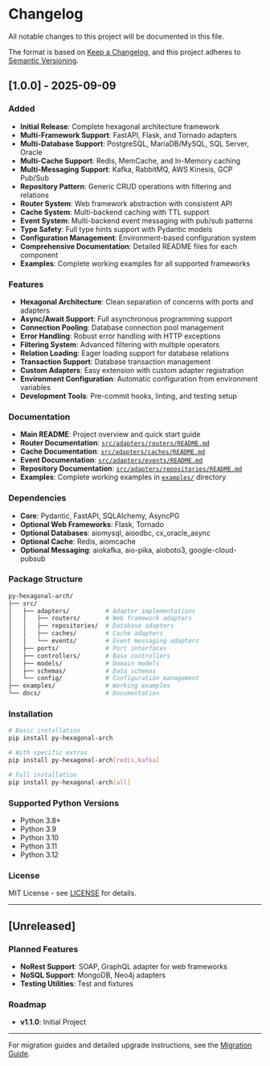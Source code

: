 # Changelog

All notable changes to this project will be documented in this file.

The format is based on [Keep a Changelog](https://keepachangelog.com/en/1.0.0/),
and this project adheres to [Semantic Versioning](https://semver.org/spec/v2.0.0.html).

## [1.0.0] - 2025-09-09

### Added

- **Initial Release**: Complete hexagonal architecture framework
- **Multi-Framework Support**: FastAPI, Flask, and Tornado adapters
- **Multi-Database Support**: PostgreSQL, MariaDB/MySQL, SQL Server, Oracle
- **Multi-Cache Support**: Redis, MemCache, and In-Memory caching
- **Multi-Messaging Support**: Kafka, RabbitMQ, AWS Kinesis, GCP Pub/Sub
- **Repository Pattern**: Generic CRUD operations with filtering and relations
- **Router System**: Web framework abstraction with consistent API
- **Cache System**: Multi-backend caching with TTL support
- **Event System**: Multi-backend event messaging with pub/sub patterns
- **Type Safety**: Full type hints support with Pydantic models
- **Configuration Management**: Environment-based configuration system
- **Comprehensive Documentation**: Detailed README files for each component
- **Examples**: Complete working examples for all supported frameworks

### Features

- **Hexagonal Architecture**: Clean separation of concerns with ports and adapters
- **Async/Await Support**: Full asynchronous programming support
- **Connection Pooling**: Database connection pool management
- **Error Handling**: Robust error handling with HTTP exceptions
- **Filtering System**: Advanced filtering with multiple operators
- **Relation Loading**: Eager loading support for database relations
- **Transaction Support**: Database transaction management
- **Custom Adapters**: Easy extension with custom adapter registration
- **Environment Configuration**: Automatic configuration from environment variables
- **Development Tools**: Pre-commit hooks, linting, and testing setup

### Documentation

- **Main README**: Project overview and quick start guide
- **Router Documentation**: [`src/adapters/routers/README.md`](src/adapters/routers/README.md)
- **Cache Documentation**: [`src/adapters/caches/README.md`](src/adapters/caches/README.md)
- **Event Documentation**: [`src/adapters/events/README.md`](src/adapters/events/README.md)
- **Repository Documentation**: [`src/adapters/repositories/README.md`](src/adapters/repositories/README.md)
- **Examples**: Complete working examples in [`examples/`](examples/) directory

### Dependencies

- **Core**: Pydantic, FastAPI, SQLAlchemy, AsyncPG
- **Optional Web Frameworks**: Flask, Tornado
- **Optional Databases**: aiomysql, aioodbc, cx_oracle_async
- **Optional Cache**: Redis, aiomcache
- **Optional Messaging**: aiokafka, aio-pika, aioboto3, google-cloud-pubsub

### Package Structure

```bash
py-hexagonal-arch/
├── src/
│   ├── adapters/          # Adapter implementations
│   │   ├── routers/       # Web framework adapters
│   │   ├── repositories/  # Database adapters
│   │   ├── caches/        # Cache adapters
│   │   └── events/        # Event messaging adapters
│   ├── ports/             # Port interfaces
│   ├── controllers/       # Base controllers
│   ├── models/            # Domain models
│   ├── schemas/           # Data schemas
│   └── config/            # Configuration management
├── examples/              # Working examples
└── docs/                  # Documentation
```

### Installation

```bash
# Basic installation
pip install py-hexagonal-arch

# With specific extras
pip install py-hexagonal-arch[redis,kafka]

# Full installation
pip install py-hexagonal-arch[all]
```

### Supported Python Versions

- Python 3.8+
- Python 3.9
- Python 3.10
- Python 3.11
- Python 3.12

### License

MIT License - see [LICENSE](LICENSE) for details.

---

## [Unreleased]

### Planned Features

- **NoRest Support**: SOAP, GraphQL adapter for web frameworks
- **NoSQL Support**: MongoDB, Neo4j adapters
- **Testing Utilities**: Test and fixtures

### Roadmap

- **v1.1.0**: Initial Project

---

For migration guides and detailed upgrade instructions, see the [Migration Guide](docs/MIGRATION.md).
